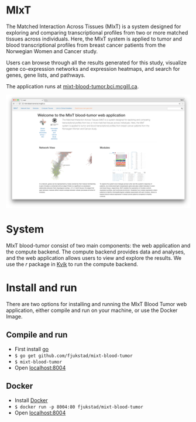 # MIxT
The Matched Interaction Across Tissues (MIxT) is a system designed for exploring
and comparing transcriptional profiles from two or more matched tissues across
individuals. Here, the MIxT system is applied to tumor and blood transcriptional
profiles from breast cancer patients from the Norwegian Women and Cancer study.

Users can browse through all the results generated for this study, visualize
gene co-expression networks and expression heatmaps, and search for genes, gene
lists, and pathways. 

The application runs at [mixt-blood-tumor.bci.mcgill.ca](http://mixt-blood-tumor.bci.mcgill.ca). 


![Screenshot of the welcome page](public/img/screenshot.png) 

# System
MIxT blood-tumor consist of two main components: the web application and the
compute backend. The compute backend provides data and analyses, and the web
application allows users to view and explore the results. We use the *r* package
in [Kvik](http://github.com/fjukstad/kvik) to run the compute backend. 

# Install and run 
There are two options for installing and running the MIxT Blood Tumor web
application, either compile and run on your machine, or use the Docker Image. 

## Compile and run 
- First install [go](http://golang.org)
- `$ go get github.com/fjukstad/mixt-blood-tumor`
- `$ mixt-blood-tumor`
- Open [localhost:8004](localhost:8004) 

## Docker
- Install [Docker](http://docker.com) 
- `$ docker run -p 8004:80 fjukstad/mixt-blood-tumor` 
- Open [localhost:8004](localhost:8004) 

